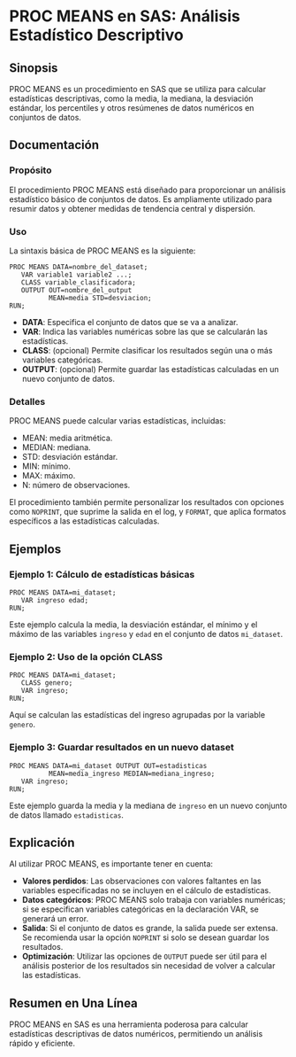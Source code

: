 <!--
Meta Description: # PROC MEANS en SAS: Análisis Estadístico Descriptivo ## Sinopsis PROC MEANS es un procedimiento en SAS que se utiliza para calcular estadísticas desc...
Meta Keywords: proc, means, datos, las, estadísticas
-->

# PROC MEANS en SAS: Análisis Estadístico Descriptivo

## Sinopsis
PROC MEANS es un procedimiento en SAS que se utiliza para calcular estadísticas descriptivas, como la media, la mediana, la desviación estándar, los percentiles y otros resúmenes de datos numéricos en conjuntos de datos.

## Documentación
### Propósito
El procedimiento PROC MEANS está diseñado para proporcionar un análisis estadístico básico de conjuntos de datos. Es ampliamente utilizado para resumir datos y obtener medidas de tendencia central y dispersión.

### Uso
La sintaxis básica de PROC MEANS es la siguiente:

```sas
PROC MEANS DATA=nombre_del_dataset;
   VAR variable1 variable2 ...;
   CLASS variable_clasificadora;
   OUTPUT OUT=nombre_del_output
          MEAN=media STD=desviacion;
RUN;
```

- **DATA**: Especifica el conjunto de datos que se va a analizar.
- **VAR**: Indica las variables numéricas sobre las que se calcularán las estadísticas.
- **CLASS**: (opcional) Permite clasificar los resultados según una o más variables categóricas.
- **OUTPUT**: (opcional) Permite guardar las estadísticas calculadas en un nuevo conjunto de datos.

### Detalles
PROC MEANS puede calcular varias estadísticas, incluidas:
- MEAN: media aritmética.
- MEDIAN: mediana.
- STD: desviación estándar.
- MIN: mínimo.
- MAX: máximo.
- N: número de observaciones.

El procedimiento también permite personalizar los resultados con opciones como `NOPRINT`, que suprime la salida en el log, y `FORMAT`, que aplica formatos específicos a las estadísticas calculadas.

## Ejemplos
### Ejemplo 1: Cálculo de estadísticas básicas
```sas
PROC MEANS DATA=mi_dataset;
   VAR ingreso edad;
RUN;
```
Este ejemplo calcula la media, la desviación estándar, el mínimo y el máximo de las variables `ingreso` y `edad` en el conjunto de datos `mi_dataset`.

### Ejemplo 2: Uso de la opción CLASS
```sas
PROC MEANS DATA=mi_dataset;
   CLASS genero;
   VAR ingreso;
RUN;
```
Aquí se calculan las estadísticas del ingreso agrupadas por la variable `genero`.

### Ejemplo 3: Guardar resultados en un nuevo dataset
```sas
PROC MEANS DATA=mi_dataset OUTPUT OUT=estadisticas
          MEAN=media_ingreso MEDIAN=mediana_ingreso;
   VAR ingreso;
RUN;
```
Este ejemplo guarda la media y la mediana de `ingreso` en un nuevo conjunto de datos llamado `estadisticas`.

## Explicación
Al utilizar PROC MEANS, es importante tener en cuenta:
- **Valores perdidos**: Las observaciones con valores faltantes en las variables especificadas no se incluyen en el cálculo de estadísticas.
- **Datos categóricos**: PROC MEANS solo trabaja con variables numéricas; si se especifican variables categóricas en la declaración VAR, se generará un error.
- **Salida**: Si el conjunto de datos es grande, la salida puede ser extensa. Se recomienda usar la opción `NOPRINT` si solo se desean guardar los resultados.
- **Optimización**: Utilizar las opciones de `OUTPUT` puede ser útil para el análisis posterior de los resultados sin necesidad de volver a calcular las estadísticas.

## Resumen en Una Línea
PROC MEANS en SAS es una herramienta poderosa para calcular estadísticas descriptivas de datos numéricos, permitiendo un análisis rápido y eficiente.